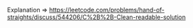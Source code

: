 Explanation => https://leetcode.com/problems/hand-of-straights/discuss/544206/C%2B%2B-Clean-readable-solution